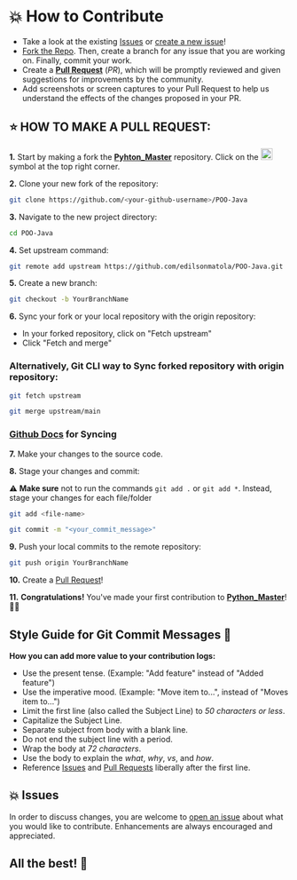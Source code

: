 # 💥 How to Contribute

- Take a look at the existing [Issues](https://github.com/edilsonmatola/POO-Java/issues) or [create a new issue](https://github.com/edilsonmatola/POO-Java/issues/new/choose)!
- [Fork the Repo](https://github.com/edilsonmatola/POO-Java/fork). Then, create a branch for any issue that you are working on. Finally, commit your work.
- Create a **[Pull Request](https://github.com/edilsonmatola/POO-Java/compare)** (_PR_), which will be promptly reviewed and given suggestions for improvements by the community.
- Add screenshots or screen captures to your Pull Request to help us understand the effects of the changes proposed in your PR.

## ⭐ HOW TO MAKE A PULL REQUEST:

**1.** Start by making a fork the [**Pyhton_Master**](https://github.com/edilsonmatola/POO-Java) repository. Click on the <a href="https://github.com/edilsonmatola/POO-Java/fork"><img src="https://i.imgur.com/G4z1kEe.png" height="21" width="21"></a> symbol at the top right corner.

**2.** Clone your new fork of the repository:

```bash
git clone https://github.com/<your-github-username>/POO-Java
```

**3.** Navigate to the new project directory:

```bash
cd POO-Java
```

**4.** Set upstream command:

```bash
git remote add upstream https://github.com/edilsonmatola/POO-Java.git
```

**5.** Create a new branch:

```bash
git checkout -b YourBranchName
```

**6.** Sync your fork or your local repository with the origin repository:

- In your forked repository, click on "Fetch upstream"
- Click "Fetch and merge"

### Alternatively, Git CLI way to Sync forked repository with origin repository:

```bash
git fetch upstream
```

```bash
git merge upstream/main
```

### [Github Docs](https://docs.github.com/en/github/collaborating-with-pull-requests/addressing-merge-conflicts/resolving-a-merge-conflict-on-github) for Syncing

**7.** Make your changes to the source code.

**8.** Stage your changes and commit:

⚠️ **Make sure** not to run the commands `git add .` or `git add *`. Instead, stage your changes for each file/folder

```bash
git add <file-name>
```

```bash
git commit -m "<your_commit_message>"
```

**9.** Push your local commits to the remote repository:

```bash
git push origin YourBranchName
```

**10.** Create a [Pull Request](https://help.github.com/en/github/collaborating-with-issues-and-pull-requests/creating-a-pull-request)!

**11.** **Congratulations!** You've made your first contribution to [**Python_Master**](https://github.com/edilsonmatola/POO-Java/graphs/contributors)! 🙌🏼

## Style Guide for Git Commit Messages :memo:

**How you can add more value to your contribution logs:**

- Use the present tense. (Example: "Add feature" instead of "Added feature")
- Use the imperative mood. (Example: "Move item to...", instead of "Moves item to...")
- Limit the first line (also called the Subject Line) to _50 characters or less_.
- Capitalize the Subject Line.
- Separate subject from body with a blank line.
- Do not end the subject line with a period.
- Wrap the body at _72 characters_.
- Use the body to explain the _what_, _why_, _vs_, and _how_.
- Reference [Issues](https://github.com/edilsonmatola/POO-Java/issues) and [Pull Requests](https://github.com/edilsonmatola/POO-Java/pulls) liberally after the first line.

## 💥 Issues

In order to discuss changes, you are welcome to [open an issue](https://github.com/edilsonmatola/POO-Java/issues/new/choose) about what you would like to contribute. Enhancements are always encouraged and appreciated.

## All the best! 🥇

